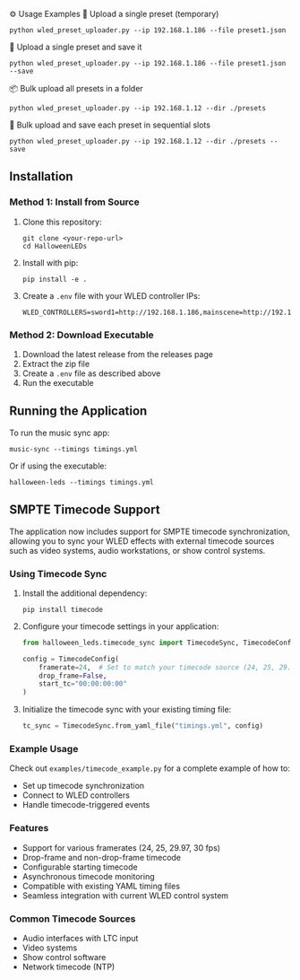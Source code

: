 ⚙️ Usage Examples
🧩 Upload a single preset (temporary)
```
python wled_preset_uploader.py --ip 192.168.1.186 --file preset1.json
```
💾 Upload a single preset and save it
```
python wled_preset_uploader.py --ip 192.168.1.186 --file preset1.json --save
```
📦 Bulk upload all presets in a folder
```
python wled_preset_uploader.py --ip 192.168.1.12 --dir ./presets
```
💾 Bulk upload and save each preset in sequential slots
```
python wled_preset_uploader.py --ip 192.168.1.12 --dir ./presets --save
```



## Installation

### Method 1: Install from Source
1. Clone this repository:
   ```
   git clone <your-repo-url>
   cd HalloweenLEDs
   ```

2. Install with pip:
   ```
   pip install -e .
   ```

3. Create a `.env` file with your WLED controller IPs:
   ```
   WLED_CONTROLLERS=sword1=http://192.168.1.186,mainscene=http://192.168.1.187
   ```

### Method 2: Download Executable
1. Download the latest release from the releases page
2. Extract the zip file
3. Create a `.env` file as described above
4. Run the executable

## Running the Application

To run the music sync app:
```
music-sync --timings timings.yml
```

Or if using the executable:
```
halloween-leds --timings timings.yml
```

## SMPTE Timecode Support

The application now includes support for SMPTE timecode synchronization, allowing you to sync your WLED effects with external timecode sources such as video systems, audio workstations, or show control systems.

### Using Timecode Sync

1. Install the additional dependency:
   ```
   pip install timecode
   ```

2. Configure your timecode settings in your application:
   ```python
   from halloween_leds.timecode_sync import TimecodeSync, TimecodeConfig

   config = TimecodeConfig(
       framerate=24,  # Set to match your timecode source (24, 25, 29.97, 30)
       drop_frame=False,
       start_tc="00:00:00:00"
   )
   ```

3. Initialize the timecode sync with your existing timing file:
   ```python
   tc_sync = TimecodeSync.from_yaml_file("timings.yml", config)
   ```

### Example Usage

Check out `examples/timecode_example.py` for a complete example of how to:
- Set up timecode synchronization
- Connect to WLED controllers
- Handle timecode-triggered events

### Features
- Support for various framerates (24, 25, 29.97, 30 fps)
- Drop-frame and non-drop-frame timecode
- Configurable starting timecode
- Asynchronous timecode monitoring
- Compatible with existing YAML timing files
- Seamless integration with current WLED control system

### Common Timecode Sources
- Audio interfaces with LTC input
- Video systems
- Show control software
- Network timecode (NTP)